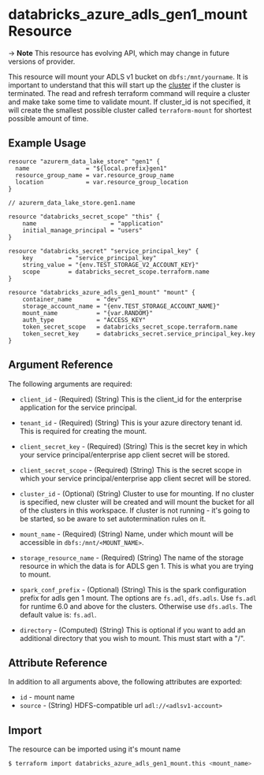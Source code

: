 # databricks_azure_adls_gen1_mount Resource

-> **Note** This resource has evolving API, which may change in future versions of provider.

This resource will mount your ADLS v1 bucket on `dbfs:/mnt/yourname`. It is important to understand that this will start up the [cluster](cluster.md) if the cluster is terminated. The read and refresh terraform command will require a cluster and make take some time to validate mount. If cluster_id is not specified, it will create the smallest possible cluster called `terraform-mount` for shortest possible amount of time. 


## Example Usage

```hcl
resource "azurerm_data_lake_store" "gen1" {
  name                = "${local.prefix}gen1"
  resource_group_name = var.resource_group_name
  location            = var.resource_group_location
}

// azurerm_data_lake_store.gen1.name

resource "databricks_secret_scope" "this" {
    name                     = "application"
    initial_manage_principal = "users"
}

resource "databricks_secret" "service_principal_key" {
    key          = "service_principal_key"
    string_value = "{env.TEST_STORAGE_V2_ACCOUNT_KEY}"
    scope        = databricks_secret_scope.terraform.name
}

resource "databricks_azure_adls_gen1_mount" "mount" {
    container_name       = "dev"
    storage_account_name = "{env.TEST_STORAGE_ACCOUNT_NAME}"
    mount_name           = "{var.RANDOM}"
    auth_type            = "ACCESS_KEY"
    token_secret_scope   = databricks_secret_scope.terraform.name
    token_secret_key     = databricks_secret.service_principal_key.key
}

```

## Argument Reference

The following arguments are required:

* `client_id` - (Required) (String) This is the client_id for the enterprise application for the service principal. 
* `tenant_id` - (Required) (String) This is your azure directory tenant id. This is required for creating the mount.
* `client_secret_key` - (Required) (String) This is the secret key in which your service principal/enterprise app client secret will be stored.
* `client_secret_scope` - (Required) (String) This is the secret scope in which your service principal/enterprise app client secret will be stored.

* `cluster_id` - (Optional) (String) Cluster to use for mounting. If no cluster is specified, new cluster will be created and will mount the bucket for all of the clusters in this workspace. If cluster is not running - it's going to be started, so be aware to set autotermination rules on it.
* `mount_name` - (Required) (String) Name, under which mount will be accessible in `dbfs:/mnt/<MOUNT_NAME>`.
* `storage_resource_name` - (Required) (String) The name of the storage resource in which the data is for ADLS gen 1. This is what you are trying to mount.
* `spark_conf_prefix` - (Optional) (String) This is the spark configuration prefix for adls gen 1 mount. The options are `fs.adl`, `dfs.adls`. Use `fs.adl` for runtime 6.0 and above for the clusters. Otherwise use `dfs.adls`. The default value is: `fs.adl`.
* `directory` - (Computed) (String) This is optional if you want to add an additional directory that you wish to mount. This must start with a "/".



## Attribute Reference

In addition to all arguments above, the following attributes are exported:

* `id` - mount name
* `source` - (String) HDFS-compatible url `adl://<adlsv1-account>` 


## Import

The resource can be imported using it's mount name

```bash
$ terraform import databricks_azure_adls_gen1_mount.this <mount_name>
```